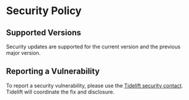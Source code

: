 # Security Policy

## Supported Versions

Security updates are supported for the current version and the previous major version.

## Reporting a Vulnerability

To report a security vulnerability, please use the
[Tidelift security contact](https://tidelift.com/security).
Tidelift will coordinate the fix and disclosure.
